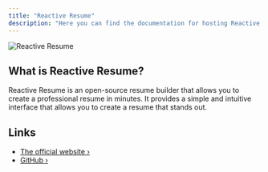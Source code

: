 ```yaml
---
title: "Reactive Resume"
description: "Here you can find the documentation for hosting Reactive Resume with Coolify."
---
```


<ZoomableImage src="/docs/images/services/rxresume.svg" />



![Reactive Resume](https://camo.githubusercontent.com/34a172f62213af3abf30c655d1a42744d57019f3866b321aa83d9f4d403d5248/68747470733a2f2f692e696d6775722e636f6d2f464663346e795a2e6a7067)

## What is Reactive Resume?

Reactive Resume is an open-source resume builder that allows you to create a professional resume in minutes. It provides a simple and intuitive interface that allows you to create a resume that stands out.

## Links

- [The official website ›](https://rxresu.me/)
- [GitHub ›](https://github.com/AmruthPillai/Reactive-Resume)
